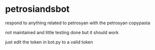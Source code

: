 # petrosiandsbot
respond to anything related to petrosyan with the petrosyan copypasta

not maintained and little testing done but it should work

just edit the token in bot.py to a valid token
